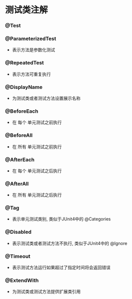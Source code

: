 # 测试类注解

### @Test

### @ParameterizedTest
- 表示方法是参数化测试

### @RepeatedTest
- 表示方法可重复执行


### @DisplayName
- 为测试类或者测试方法设置展示名称

### @BeforeEach 
- 在 每个 单元测试之前执行

### @BeforeAll
- 在 所有 单元测试之前执行


### @AfterEach
- 在 每个 单元测试之后执行

### @AfterAll
- 在 所有 单元测试之后执行


### @Tag
- 表示单元测试类别, 类似于JUnit4中的 @Categories

### @Disabled
- 表示测试类或者测试方法不执行, 类似于JUnit4中的 @Ignore

### @Timeout
- 表示测试方法运行如果超过了指定时间将会返回错误

### @ExtendWith
- 为测试类或测试方法提供扩展类引用


